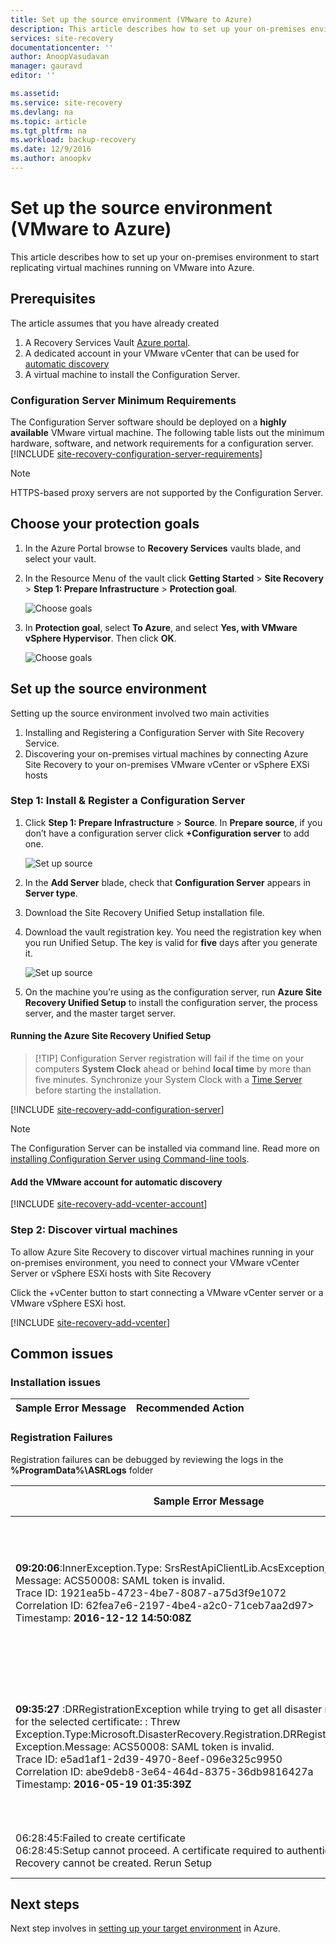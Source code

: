 ```yaml
---
title: Set up the source environment (VMware to Azure)
description: This article describes how to set up your on-premises environment to start replicating virtual machines running on VMware into Azure.
services: site-recovery
documentationcenter: ''
author: AnoopVasudavan
manager: gauravd
editor: ''

ms.assetid:
ms.service: site-recovery
ms.devlang: na
ms.topic: article
ms.tgt_pltfrm: na
ms.workload: backup-recovery
ms.date: 12/9/2016
ms.author: anoopkv
---
```


# Set up the source environment (VMware to Azure)
This article describes how to set up your on-premises environment to start replicating virtual machines running on VMware into Azure.

## Prerequisites

The article assumes that you have already created
1. A Recovery Services Vault [Azure portal](http://portal.azure.com "Azure portal").
2. A dedicated account in your VMware vCenter that can be used for [automatic discovery](./site-recovery-vmware-to-azure.md#vmware-account-permissions)
3. A virtual machine to install the Configuration Server.

### Configuration Server Minimum Requirements
The Configuration Server software should be deployed on a **highly available** VMware virtual machine. The following table lists out the minimum hardware, software, and network requirements for a configuration server.
[!INCLUDE [site-recovery-configuration-server-requirements](../../includes/site-recovery-configuration-server-requirements.md)]

> [!NOTE]
> HTTPS-based proxy servers are not supported by the Configuration Server.

## Choose your protection goals

1. In the Azure Portal browse to **Recovery Services** vaults blade, and select your vault.
2. In the Resource Menu of the vault click **Getting Started** > **Site Recovery** > **Step 1: Prepare Infrastructure** > **Protection goal**.

    ![Choose goals](./media/site-recovery-vmware-to-azure/choose-goals.png)
3. In **Protection goal**, select **To Azure**, and select **Yes, with VMware vSphere Hypervisor**. Then click **OK**.

    ![Choose goals](./media/site-recovery-vmware-to-azure/choose-goals2.png)

## Set up the source environment
Setting up the source environment involved two main activities

1. Installing and Registering a Configuration Server with Site Recovery Service.
2. Discovering your on-premises virtual machines by connecting Azure Site Recovery to your on-premises VMware vCenter or vSphere EXSi hosts

### Step 1: Install & Register a Configuration Server

1. Click **Step 1: Prepare Infrastructure** > **Source**. In **Prepare source**, if you don’t have a configuration server click **+Configuration server** to add one.

    ![Set up source](./media/site-recovery-vmware-to-azure/set-source1.png)
2. In the **Add Server** blade, check that **Configuration Server** appears in **Server type**.
4. Download the Site Recovery Unified Setup installation file.
5. Download the vault registration key. You need the registration key when you run Unified Setup. The key is valid for **five** days after you generate it.

	![Set up source](./media/site-recovery-vmware-to-azure/set-source2.png)
6. On the machine you’re using as the configuration server, run **Azure Site Recovery Unified Setup** to install the configuration server, the process server, and the master target server.

#### Running the Azure Site Recovery Unified Setup
> [!TIP] Configuration Server registration will fail if the time on your computers **System Clock** ahead or behind **local time** by more than five minutes. Synchronize your System Clock with a [Time Server](https://technet.microsoft.com/windows-server-docs/identity/ad-ds/get-started/windows-time-service/windows-time-service) before starting the installation.

[!INCLUDE [site-recovery-add-configuration-server](../../includes/site-recovery-add-configuration-server.md)]

> [!NOTE]
> The Configuration Server can be installed via command line. Read more on [installing Configuration Server using Command-line tools](http://aka.ms/installconfigsrv).

#### Add the VMware account for automatic discovery

[!INCLUDE [site-recovery-add-vcenter-account](../../includes/site-recovery-add-vcenter-account.md)]

### Step 2: Discover virtual machines
To allow Azure Site Recovery to discover virtual machines running in your on-premises environment, you need to connect your VMware vCenter Server or vSphere ESXi hosts with Site Recovery

Click the +vCenter button to start connecting a VMware vCenter server or a VMware vSphere ESXi host.

[!INCLUDE [site-recovery-add-vcenter](../../includes/site-recovery-add-vcenter.md)]


## Common issues
### Installation issues
| Sample Error Message | Recommended Action |
|---------------|--------------------|


### Registration Failures
Registration failures can be debugged by reviewing the logs in the **%ProgramData%\ASRLogs** folder

| Sample Error Message | Recommended Action |
|---------------|--------------------|
|**09:20:06**:InnerException.Type: SrsRestApiClientLib.AcsException,InnerException.<br>Message: ACS50008: SAML token is invalid.<br>Trace ID: 1921ea5b-4723-4be7-8087-a75d3f9e1072<br>Correlation ID: 62fea7e6-2197-4be4-a2c0-71ceb7aa2d97><br>Timestamp: **2016-12-12 14:50:08Z<br>** | Ensure that the time on your **System Clock** is not more than 15 minutes ahead/behind the **local time**. Rerun the installer to complete the registration.|
|**09:35:27** :DRRegistrationException while trying to get all disaster recovery vault for the selected certificate: : Threw Exception.Type:Microsoft.DisasterRecovery.Registration.DRRegistrationException, Exception.Message: ACS50008: SAML token is invalid.<br>Trace ID: e5ad1af1-2d39-4970-8eef-096e325c9950<br>Correlation ID: abe9deb8-3e64-464d-8375-36db9816427a<br>Timestamp: **2016-05-19 01:35:39Z**<br> | Ensure that the time on your **System Clock** is not more than 15 minutes ahead/behind the **local time**. Rerun the installer to complete the registration.|
|06:28:45:Failed to create certificate<br>06:28:45:Setup cannot proceed. A certificate required to authenticate to Site Recovery cannot be created. Rerun Setup| Ensure you are running setup as a **Local Administrator** |



## Next steps
Next step involves in [setting up your target environment](./site-recovery-vmware-to-azure.md#step-3-set-up-the-target-environment) in Azure.
